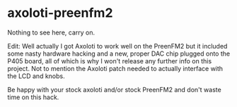 # axoloti-preenfm2

Nothing to see here, carry on.

Edit: Well actually I got Axoloti to work well on the PreenFM2 but it included some nasty hardware hacking and a new, proper DAC chip plugged onto the P405 board, all of which is why I won't release any further info on this project. Not to mention the Axoloti patch needed to actually interface with the LCD and knobs.

Be happy with your stock axoloti and/or stock PreenFM2 and don't waste time on this hack.
